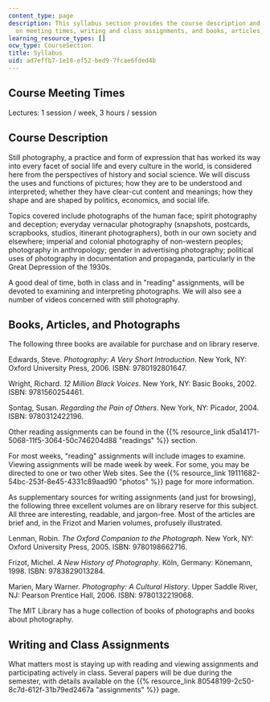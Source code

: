 ```yaml
---
content_type: page
description: This syllabus section provides the course description and information
  on meeting times, writing and class assignments, and books, articles, and photographs.
learning_resource_types: []
ocw_type: CourseSection
title: Syllabus
uid: ad7effb7-1e18-ef52-bed9-7fcae6fded4b
---
```


Course Meeting Times
--------------------

Lectures: 1 session / week, 3 hours / session

Course Description
------------------

Still photography, a practice and form of expression that has worked its way into every facet of social life and every culture in the world, is considered here from the perspectives of history and social science. We will discuss the uses and functions of pictures; how they are to be understood and interpreted; whether they have clear-cut content and meanings; how they shape and are shaped by politics, economics, and social life.

Topics covered include photographs of the human face; spirit photography and deception; everyday vernacular photography (snapshots, postcards, scrapbooks, studios, itinerant photographers), both in our own society and elsewhere; imperial and colonial photography of non-western peoples; photography in anthropology; gender in advertising photography; political uses of photography in documentation and propaganda, particularly in the Great Depression of the 1930s.

A good deal of time, both in class and in "reading" assignments, will be devoted to examining and interpreting photographs. We will also see a number of videos concerned with still photography.

Books, Articles, and Photographs
--------------------------------

The following three books are available for purchase and on library reserve.

Edwards, Steve. _Photography: A Very Short Introduction_. New York, NY: Oxford University Press, 2006. ISBN: 9780192801647.

Wright, Richard. _12 Million Black Voices_. New York, NY: Basic Books, 2002. ISBN: 9781560254461.

Sontag, Susan. _Regarding the Pain of Others_. New York, NY: Picador, 2004. ISBN: 9780312422196.

Other reading assignments can be found in the {{% resource_link d5a14171-5068-11f5-3064-50c746204d88 "readings" %}} section.

For most weeks, "reading" assignments will include images to examine. Viewing assignments will be made week by week. For some, you may be directed to one or two other Web sites. See the {{% resource_link 19111682-54bc-253f-8e45-4331c89aad90 "photos" %}} page for more information.

As supplementary sources for writing assignments (and just for browsing), the following three excellent volumes are on library reserve for this subject. All three are interesting, readable, and jargon-free. Most of the articles are brief and, in the Frizot and Marien volumes, profusely illustrated.

Lenman, Robin. _The Oxford Companion to the Photograph_. New York, NY: Oxford University Press, 2005. ISBN: 9780198662716.

Frizot, Michel. _A New History of Photography_. Köln, Germany: Könemann, 1998. ISBN: 9783829013284.

Marien, Mary Warner. _Photography: A Cultural History_. Upper Saddle River, NJ: Pearson Prentice Hall, 2006. ISBN: 9780132219068.

The MIT Library has a huge collection of books of photographs and books about photography.

Writing and Class Assignments
-----------------------------

What matters most is staying up with reading and viewing assignments and participating actively in class. Several papers will be due during the semester, with details available on the {{% resource_link 80548199-2c50-8c7d-612f-31b79ed2467a "assignments" %}} page.